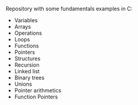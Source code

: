 Repository with some fundamentals examples in C:
* Variables
* Arrays
* Operations
* Loops
* Functions
* Pointers
* Structures
* Recursion
* Linked list
* Binary trees
* Unions
* Pointer arithmetics
* Function Pointers 